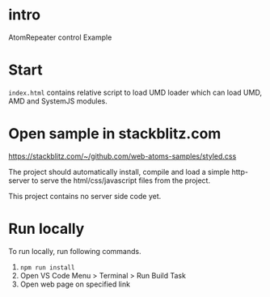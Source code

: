 # intro
AtomRepeater control Example

# Start

`index.html` contains relative script to load UMD loader which can load UMD, AMD and SystemJS modules.

# Open sample in stackblitz.com

https://stackblitz.com/~/github.com/web-atoms-samples/styled.css

The project should automatically install, compile and load a simple http-server to serve the html/css/javascript files from the project.

This project contains no server side code yet.

# Run locally

To run locally, run following commands.

1. `npm run install`
2. Open VS Code Menu > Terminal > Run Build Task
3. Open web page on specified link
